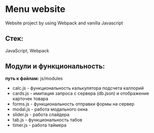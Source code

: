 # Menu website
Website project by using Webpack and vanilla Javascript

## Стек:
JavaScript, Webpack

## Модули и функциональность:
**путь к файлам:** js/modules
- calc.js - функциональность калькулятора подсчета каллорий 
- cards.js - имитация запроса с сервера (db.json) и отображение карточек товара
- forms.js - функциональность отправки формы на сервер
- modal.js - работа модального окна
- slider.js - работа слайдера
- tab.js - функциональность табов
- timer.js - работа таймера
